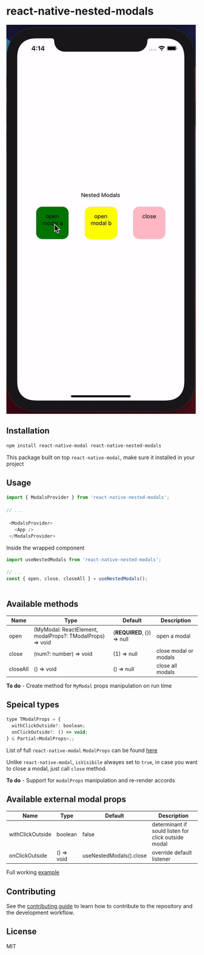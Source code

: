 # react-native-nested-modals

![react-native-nested-modals](nested-modals.gif)


## Installation

```sh
npm install react-native-modal react-native-nested-modals
```

This package built on top `react-native-modal`, make sure it installed in your project
## Usage

```js
import { ModalsProvider } from 'react-native-nested-modals';

// ...

 <ModalsProvider>
   <App />
 </ModalsProvider>
```
Inside the wrapped component

```js
import useNestedModals from 'react-native-nested-modals';

// ...
const { open, close, closeAll } = useNestedModals();
 
```

## Available methods

| Name                           | Type             | Default                        | Description                                                                                                                                |
| ------------------------------ | ---------------- | ------------------------------ | ------------------------------------------------------------------------------------------------------------------------------------------ |
| open                    | (MyModal: ReactElement, modalProps?: TModalProps) => void |  (**REQUIRED**, {}) => null                   | open a modal
| close                    | (num?: number) => void |  (1) => null                   | close modal or modals                         
| closeAll                    | () => void |  () => null                   | close all modals 


**To do** - Create method for `MyModal` props manipulation on run time

## Speical types

```js
type TModalProps = {
  withClickOutside?: boolean;
  onClickOutside?: () => void;
} & Partial<ModalProps>;;
```

List of full `react-native-modal` `ModalProps` can be found [here](https://github.com/react-native-modal/react-native-modal/blob/master/README.md)

Unlike `react-native-modal`, `isVisibile` alwayes set to `true`, in case you want to close a modal, just call `close` method. 

**To do** - Support for `modalProps` manipulation and re-render accords

## Available external modal props

| Name                           | Type             | Default                        | Description                                                                                                                                |
| ------------------------------ | ---------------- | ------------------------------ | ------------------------------------------------------------------------------------------------------------------------------------------ |
| withClickOutside                    | boolean |  false               | determinant if sould listen for click outside modal
| onClickOutside                    | () => void |  useNestedModals().close               | override default listener



Full working [example](example/src)

## Contributing

See the [contributing guide](CONTRIBUTING.md) to learn how to contribute to the repository and the development workflow.

## License

MIT
